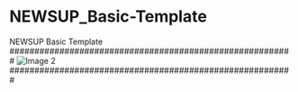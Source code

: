 # NEWSUP_Basic-Template
NEWSUP Basic Template
#########################################################
![Image 2](https://user-images.githubusercontent.com/75982069/113156613-f977f680-925b-11eb-96b4-9b2da80ce881.png)
#########################################################
